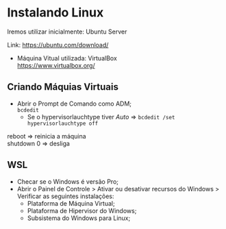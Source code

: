 # Instalando Linux
Iremos utilizar inicialmente: Ubuntu Server <br>

Link: https://ubuntu.com/download/ <br>

- Máquina Vitual utilizada: VirtualBox <br>
https://www.virtualbox.org/

## Criando Máquias Virtuais
- Abrir o Prompt de Comando como ADM; <br>
`bcdedit`
	- Se o hypervisorlauchtype tiver _Auto_ =>
`bcdedit /set hypervisorlauchtype off` <br>

reboot => reinicia a máquina <br>
shutdown 0 => desliga

## WSL
- Checar se o Windows é versão Pro;
- Abrir o Painel de Controle > Ativar ou desativar recursos do Windows > Verificar as seguintes instalações:
 	- Plataforma de Máquina Virtual;
	- Plataforma de Hipervisor do Windows;
	- Subsistema do Windows para Linux;
